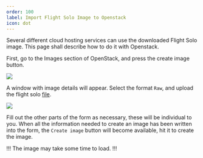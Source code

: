 ```yaml
---
order: 100
label: Import Flight Solo Image to Openstack
icon: dot
---
```


Several different cloud hosting services can use the downloaded Flight Solo image. This page shall describe how to do it with Openstack.




First, go to the Images section of OpenStack, and press the create image button.

![](/images/openstack_images.png)


A window with image details will appear. Select the format `Raw`, and upload the flight solo [file](/flight_solo/what_is_flight_solo/#where-can-i-download-flight-solo).


![](/images/image_create_details.png)


Fill out the other parts of the form as necessary, these will be individual to you. When all the information needed to create an image has been written into the form, the `Create image` button will become available, hit it to create the image.

!!!
The image may take some time to load.
!!!


